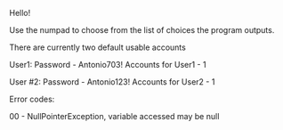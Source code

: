 Hello!

Use the numpad to choose from the list of choices the program outputs.

There are currently two default usable accounts

User1: Password - Antonio703!
    Accounts for User1
        - 1

User #2: Password - Antonio123!
    Accounts for User2
        - 1


Error codes:

00 - NullPointerException, variable accessed may be null